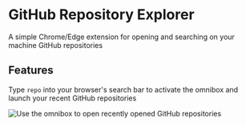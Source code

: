 # GitHub Repository Explorer

A simple Chrome/Edge extension for opening and searching on your machine GitHub repositories

## Features

Type `repo` into your browser's search bar to activate the omnibox and launch your recent GitHub repositories

![Use the omnibox to open recently opened GitHub repositories](./omnibox.gif)
